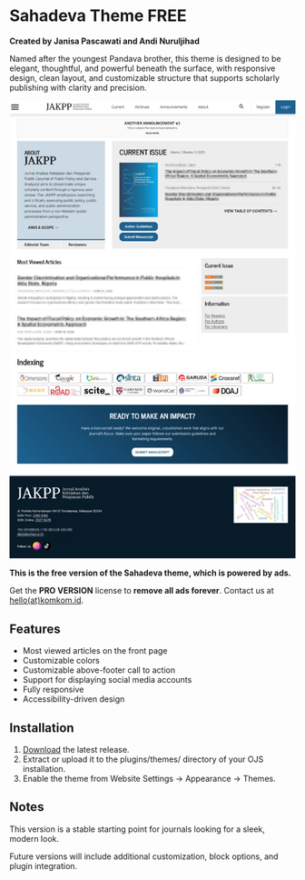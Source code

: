 # Sahadeva Theme FREE

**Created by Janisa Pascawati and Andi Nuruljihad**

Named after the youngest Pandava brother, this theme is designed to be elegant, thoughtful, and powerful beneath the surface, with responsive design, clean layout, and customizable structure that supports scholarly publishing with clarity and precision.

![Sanobar logo](demo_img.jpg)

**This is the free version of the Sahadeva theme, which is powered by ads.**

Get the **PRO VERSION** license to **remove all ads forever**. Contact us at [hello(at)komkom.id](mailto:hello@sanobario.com).

## Features

- Most viewed articles on the front page
- Customizable colors
- Customizable above-footer call to action
- Support for displaying social media accounts
- Fully responsive
- Accessibility-driven design

## Installation

1. [Download](https://github.com/Sanobar-io/sahadeva-theme/releases) the latest release.
2. Extract or upload it to the plugins/themes/ directory of your OJS installation.
3. Enable the theme from Website Settings → Appearance → Themes.

## Notes

This version is a stable starting point for journals looking for a sleek, modern look.

Future versions will include additional customization, block options, and plugin integration.
